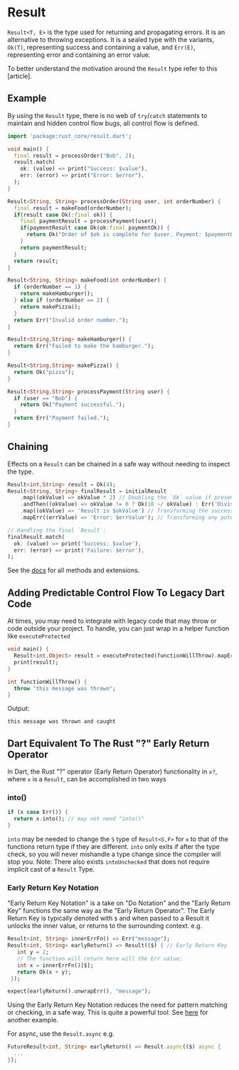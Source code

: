# Result

`Result<T, E>` is the type used for returning and propagating errors. It is an alternative to throwing exceptions. It is a sealed type with the variants, `Ok(T)`, representing success and containing a value, and `Err(E)`, representing error and containing an error value.

To better understand the motivation around the `Result` type refer to this [article].

## Example
By using the `Result` type, there is no web of `try`/`catch` statements to maintain and hidden control flow bugs, all control flow is defined.
```dart
import 'package:rust_core/result.dart';

void main() {
  final result = processOrder("Bob", 2);
  result.match(
    ok: (value) => print("Success: $value"),
    err: (error) => print("Error: $error"),
  );
}

Result<String, String> processOrder(String user, int orderNumber) {
  final result = makeFood(orderNumber);
  if(result case Ok(:final ok)) {
    final paymentResult = processPayment(user);
    if(paymentResult case Ok(ok:final paymentOk)) {
      return Ok("Order of $ok is complete for $user. Payment: $paymentOk");
    }
    return paymentResult;
  }
  return result;
}

Result<String, String> makeFood(int orderNumber) {
  if (orderNumber == 1) {
    return makeHamburger();
  } else if (orderNumber == 2) {
    return makePizza();
  }
  return Err("Invalid order number.");
}

Result<String,String> makeHamburger() {
  return Err("Failed to make the hamburger.");
}

Result<String,String> makePizza() {
  return Ok("pizza");
}

Result<String,String> processPayment(String user) {
  if (user == "Bob") {
    return Ok("Payment successful.");
  }
  return Err("Payment failed.");
}
```

## Chaining
Effects on a `Result` can be chained in a safe way without
needing to inspect the type.
```dart
Result<int,String> result = Ok(4);
Result<String, String> finalResult = initialResult
    .map((okValue) => okValue * 2) // Doubling the `Ok` value if present.
    .andThen((okValue) => okValue != 0 ? Ok(10 ~/ okValue) : Err('Division by zero')) // Potentially failing operation.
    .map((okValue) => 'Result is $okValue') // Transforming the successful result into a string.
    .mapErr((errValue) => 'Error: $errValue'); // Transforming any potential error.

// Handling the final `Result`:
finalResult.match(
  ok: (value) => print('Success: $value'),
  err: (error) => print('Failure: $error'),
);
```
See the [docs] for all methods and extensions.

## Adding Predictable Control Flow To Legacy Dart Code
At times, you may need to integrate with legacy code that may throw or code outside your project. To handle, you 
can just wrap in a helper function like `executeProtected`
```dart
void main() {
  Result<int,Object> result = executeProtected(functionWillThrow).mapErr((e) => "$e and caught");
  print(result);
}

int functionWillThrow() {
  throw "this message was thrown";
}
```
Output:
```text
this message was thrown and caught
```

## Dart Equivalent To The Rust "?" Early Return Operator
In Dart, the Rust "?" operator (Early Return Operator) functionality in `x?`, where `x` is a `Result`, can be 
accomplished in two ways
### into()
```dart
if (x case Err()) {
  return x.into(); // may not need "into()"
}
```
`into` may be needed to change the `S` type of `Result<S,F>` for `x` to that of the functions return type if 
they are different.
`into` only exits if after the type check, so you will never mishandle a type change since the compiler will stop you.
Note: There also exists
`intoUnchecked` that does not require implicit cast of a `Result` Type.
### Early Return Key Notation
"Early Return Key Notation" is a take on "Do Notation" and the "Early Return Key"
functions the same way as the "Early Return Operator". The 
Early Return Key is typically denoted with `$` and when 
passed to a Result it unlocks the inner value, or returns to the surrounding context. e.g.
```dart
Result<int, String> innerErrFn() => Err("message");
Result<int, String> earlyReturn() => Result(($) { // Early Return Key
   int y = 2;
   // The function will return here will the Err value;
   int x = innerErrFn()[$];
   return Ok(x + y);
 });

expect(earlyReturn().unwrapErr(), "message");
```
Using the Early Return Key Notation reduces the need for pattern matching or checking, in a safe way. This is quite a 
powerful tool. See [here](tips_and_best_practices.md#pattern-matching-vs-early-return-key) for another example.

For async, use the `Result.async` e.g.
```dart
FutureResult<int, String> earlyReturn() => Result.async(($) async {
  ...
});
```

[docs]:https://pub.dev/documentation/rust_core/latest/result/result-library.html